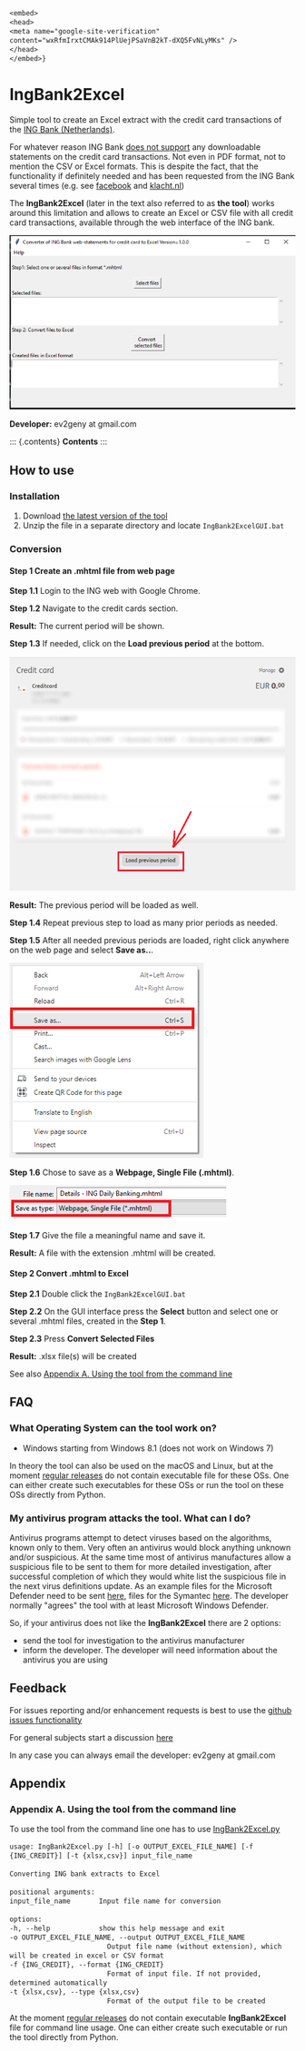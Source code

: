 ```{=html
<embed>
<head>
<meta name="google-site-verification" content="wxRfmIrxtCMAk914PlUejPSaVnB2kT-dXQ5FvNLyMKs" />
</head>
</embed>}
```
IngBank2Excel
=============

Simple tool to create an Excel extract with the credit card transactions
of the [ING Bank (Netherlands)](https://www.ing.nl).

For whatever reason ING Bank [does not
support](https://www.ing.nl/particulier/betalen/creditcards/mijn-creditcard/meer-weten/creditcard-afschrift-lezen.html)
any downloadable statements on the credit card transactions. Not even in
PDF format, not to mention the CSV or Excel formats. This is despite the
fact, that the functionality if definitely needed and has been requested
from the ING Bank several times (e.g. see
[facebook](https://www.facebook.com/INGnl/posts/waar-kan-ik-mijn-afschriften-van-de-ing-creditcard-downloaden/604751509571414/)
and
[klacht.nl](https://www.klacht.nl/downloaden-transactie-op-spaarrekening-en-creditcard-uitgaven/))

The **IngBank2Excel** (later in the text also referred to as **the
tool**) works around this limitation and allows to create an Excel or
CSV file with all credit card transactions, available through the web
interface of the ING bank.

![IngBank2Excel.PNG](misc/IngBank2Excel.PNG)

**Developer:** ev2geny at gmail.com

::: {.contents}
**Contents**
:::

How to use
----------

### Installation

1.  Download [the latest version of the
    tool](https://github.com/Ev2geny/IngBank2Excel/releases/latest)
2.  Unzip the file in a separate directory and locate
    `IngBank2ExcelGUI.bat`

### Conversion

#### **Step 1** Create an .mhtml file from web page

**Step 1.1** Login to the ING web with Google Chrome.

**Step 1.2** Navigate to the credit cards section.

**Result:** The current period will be shown.

**Step 1.3** If needed, click on the **Load previous period** at the
bottom.

![ING credic card view](misc/ING_credit_card_view_bleured.PNG)

**Result:** The previous period will be loaded as well.

**Step 1.4** Repeat previous step to load as many prior periods as
needed.

**Step 1.5** After all needed previous periods are loaded, right click
anywhere on the web page and select **Save as..**.

![Chrome Save as](misc/chrome_save_as.png)

**Step 1.6** Chose to save as a **Webpage, Single File (.mhtml)**.

![Chrome select file type](misc/chrome_select_file_type.png)

**Step 1.7** Give the file a meaningful name and save it.

**Result:** A file with the extension .mhtml will be created.

#### **Step 2** Convert .mhtml to Excel

**Step 2.1** Double click the `IngBank2ExcelGUI.bat`

**Step 2.2** On the GUI interface press the **Select** button and select
one or several .mhtml files, created in the **Step 1**.

**Step 2.3** Press **Convert Selected Files**

**Result:** .xlsx file(s) will be created

See also [Appendix A. Using the tool from the command
line](#appendix-a.-using-the-tool-from-the-command-line)

FAQ
---

### What Operating System can the tool work on?

-   Windows starting from Windows 8.1 (does not work on Windows 7)

In theory the tool can also be used on the macOS and Linux, but at the
moment [regular
releases](https://github.com/Ev2geny/IngBank2Excel/releases/latest) do
not contain executable file for these OSs. One can either create such
executables for these OSs or run the tool on these OSs directly from
Python.

### My antivirus program attacks the tool. What can I do?

Antivirus programs attempt to detect viruses based on the algorithms,
known only to them. Very often an antivirus would block anything unknown
and/or suspicious. At the same time most of antivirus manufactures allow
a suspicious file to be sent to them for more detailed investigation,
after successful completion of which they would white list the
suspicious file in the next virus definitions update. As an example
files for the Microsoft Defender need to be sent
[here](https://www.microsoft.com/en-us/wdsi/filesubmission), files for
the Symantec [here](https://symsubmit.symantec.com/). The developer
normally \"agrees\" the tool with at least Microsoft Windows Defender.

So, if your antivirus does not like the **IngBank2Excel** there are 2
options:

-   send the tool for investigation to the antivirus manufacturer
-   inform the developer. The developer will need information about the
    antivirus you are using

Feedback
--------

For issues reporting and/or enhancement requests is best to use the
[github issues
functionality](https://github.com/Ev2geny/IngBank2Excel/issues)

For general subjects start a discussion
[here](https://github.com/Ev2geny/IngBank2Excel/discussions)

In any case you can always email the developer: ev2geny at gmail.com

Appendix
--------

### Appendix A. Using the tool from the command line

To use the tool from the command line one has to use
[IngBank2Excel.py](/core/IngBank2Excel.py)

    usage: IngBank2Excel.py [-h] [-o OUTPUT_EXCEL_FILE_NAME] [-f {ING_CREDIT}] [-t {xlsx,csv}] input_file_name

    Converting ING bank extracts to Excel

    positional arguments:
    input_file_name       Input file name for conversion

    options:
    -h, --help            show this help message and exit
    -o OUTPUT_EXCEL_FILE_NAME, --output OUTPUT_EXCEL_FILE_NAME
                            Output file name (without extension), which will be created in excel or CSV format
    -f {ING_CREDIT}, --format {ING_CREDIT}
                            Format of input file. If not provided, determined automatically
    -t {xlsx,csv}, --type {xlsx,csv}
                            Format of the output file to be created

At the moment [regular
releases](https://github.com/Ev2geny/IngBank2Excel/releases/latest) do
not contain executable **IngBank2Excel** file for command line usage.
One can either create such executable or run the tool directly from
Python.
